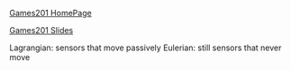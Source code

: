 [Games201 HomePage](https://games-cn.org/games201/)

[Games201 Slides](https://forum.taichi-lang.cn/t/topic/272)

Lagrangian: sensors that move passively
Eulerian: still sensors that never move